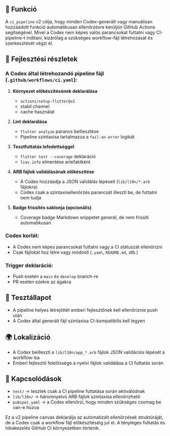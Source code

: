 ## 🎯 Funkció

A `ci_pipeline` v2 célja, hogy minden Codex-generált vagy manuálisan hozzáadott funkció automatikusan ellenőrzésre kerüljön GitHub Actions segítségével. Mivel a Codex nem képes valós parancsokat futtatni vagy CI-pipeline-t indítani, kizárólag a szükséges workflow-fájl létrehozását és szerkesztését végzi el.

## 🧠 Fejlesztési részletek

### A Codex által létrehozandó pipeline fájl (`.github/workflows/ci.yaml`):

1. **Környezet előkészítésének deklarálása**

   * `actions/setup-flutter@v2`
   * stabil channel
   * cache használat

2. **Lint deklarálása**

   * `flutter analyze` parancs beillesztése
   * Pipeline szintaxisa tartalmazza a `fail-on-error` logikát

3. **Tesztfuttatás lefedettséggel**

   * `flutter test --coverage` deklaráció
   * `lcov.info` elmentése artefaktként

4. **ARB fájlok validálásának előkészítése**

   * A Codex hozzáadja a JSON validálás lépéseit (`lib/l10n/*.arb` fájlokra)
   * Codex csak a szintaxisellenőrzés parancsát illeszti be, de futtatni nem tudja

5. **Badge frissítés sablonja (opcionális)**

   * Coverage badge Markdown snippetet generál, de nem frissíti automatikusan

### Codex korlát:

* A Codex nem képes parancsokat futtatni vagy a CI státuszát ellenőrizni
* Csak fájlokat hoz létre vagy módosít (`.yaml`, `README.md`, stb.)

### Trigger deklaráció:

* Push esetén a `main` és `develop` branch-re
* PR esetén ezekre az ágakra

## 🧪 Tesztállapot

* A pipeline helyes létrejöttét emberi fejlesztőnek kell ellenőriznie push után
* A Codex által generált fájl szintaxisa CI-kompatibilis kell legyen

## 🌍 Lokalizáció

* A Codex beilleszti a `lib/l10n/app_*.arb` fájlok JSON validációs lépését a workflow-ba
* Emberi fejlesztő felelőssége a nyelvi fájlok validálása a CI futtatás során

## 📎 Kapcsolódások

* `test/` → tesztek csak a CI pipeline futtatása során aktiválódnak
* `lib/l10n/` → háromnyelvű ARB fájlok szintaxisa ellenőrizhető
* `pubspec.yaml` → a Codex ellenőrzi, hogy minden szükséges csomag be van-e húzva

Ez a v2 pipeline canvas deklarálja az automatizált ellenőrzések struktúráját, de a Codex csak a workflow fájl előkészítéséig jut el. A tényleges futtatás és hibakezelés GitHub CI környezetben történik.
